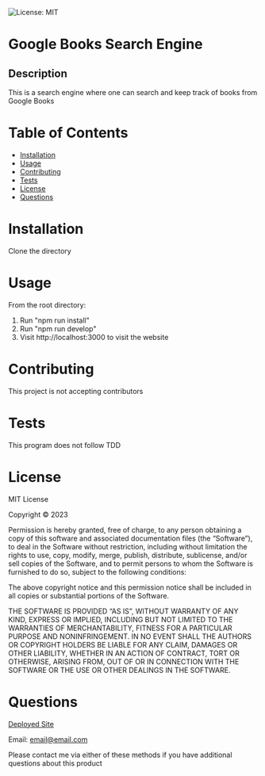 ![License: MIT](https://img.shields.io/badge/License-MIT-yellow.svg)

# Google Books Search Engine

## Description

This is a search engine where one can search and keep track of books from Google Books

# Table of Contents

- [Installation](#Installation)
- [Usage](#Usage)
- [Contributing](#Contributing)
- [Tests](#Tests)
- [License](#License)
- [Questions](#Questions)

# Installation

Clone the directory

# Usage

From the root directory:
1. Run "npm run install"
2. Run "npm run develop"
3. Visit http://localhost:3000 to visit the website

# Contributing

This project is not accepting contributors

# Tests

This program does not follow TDD

# License

MIT License

Copyright © 2023

Permission is hereby granted, free of charge, to any person obtaining a copy of this software and associated documentation files (the “Software”), to deal in the Software without restriction, including without limitation the rights to use, copy, modify, merge, publish, distribute, sublicense, and/or sell copies of the Software, and to permit persons to whom the Software is furnished to do so, subject to the following conditions:

The above copyright notice and this permission notice shall be included in all copies or substantial portions of the Software.

THE SOFTWARE IS PROVIDED “AS IS”, WITHOUT WARRANTY OF ANY KIND, EXPRESS OR IMPLIED, INCLUDING BUT NOT LIMITED TO THE WARRANTIES OF MERCHANTABILITY, FITNESS FOR A PARTICULAR PURPOSE AND NONINFRINGEMENT. IN NO EVENT SHALL THE AUTHORS OR COPYRIGHT HOLDERS BE LIABLE FOR ANY CLAIM, DAMAGES OR OTHER LIABILITY, WHETHER IN AN ACTION OF CONTRACT, TORT OR OTHERWISE, ARISING FROM, OUT OF OR IN CONNECTION WITH THE SOFTWARE OR THE USE OR OTHER DEALINGS IN THE SOFTWARE.


# Questions

[Deployed Site](https://stormy-peak-20618-9e488e49585d.herokuapp.com/)

Email: email@email.com

Please contact me via either of these methods if you have additional questions about this product
